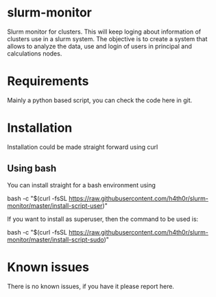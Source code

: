 # slurm-monitor
Slurm monitor for clusters. This will keep loging about information of clusters use in a slurm system. The objective is to create a system that allows to analyze the data, use and login of users in principal and calculations nodes.

# Requirements
Mainly a python based script, you can check the code here in git.

# Installation
Installation could be made straight forward using curl

## Using bash
You can install straight for a bash environment using

 bash -c "$(curl -fsSL https://raw.githubusercontent.com/h4th0r/slurm-monitor/master/install-script-user)"

If you want to install as superuser, then the command to be used is:

 bash -c "$(curl -fsSL https://raw.githubusercontent.com/h4th0r/slurm-monitor/master/install-script-sudo)"

# Known issues
There is no known issues, if you have it please report here.
